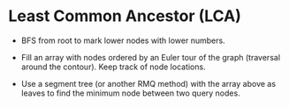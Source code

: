 Least Common Ancestor (LCA)
===========================

- BFS from root to mark lower nodes with lower numbers.

- Fill an array with nodes ordered by an Euler tour of the graph
  (traversal around the contour). Keep track of node locations.

- Use a segment tree (or another RMQ method) with the array above as
  leaves to find the minimum node between two query nodes.
